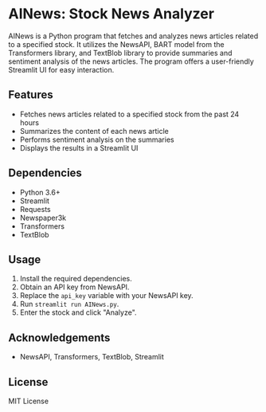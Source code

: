 # AINews: Stock News Analyzer

AINews is a Python program that fetches and analyzes news articles related to a specified stock. It utilizes the NewsAPI, BART model from the Transformers library, and TextBlob library to provide summaries and sentiment analysis of the news articles. The program offers a user-friendly Streamlit UI for easy interaction.

## Features

- Fetches news articles related to a specified stock from the past 24 hours
- Summarizes the content of each news article
- Performs sentiment analysis on the summaries
- Displays the results in a Streamlit UI

## Dependencies

- Python 3.6+
- Streamlit
- Requests
- Newspaper3k
- Transformers
- TextBlob

## Usage

1. Install the required dependencies.
2. Obtain an API key from NewsAPI.
3. Replace the `api_key` variable with your NewsAPI key.
4. Run `streamlit run AINews.py`.
5. Enter the stock and click "Analyze".

## Acknowledgements

- NewsAPI, Transformers, TextBlob, Streamlit

## License

MIT License
